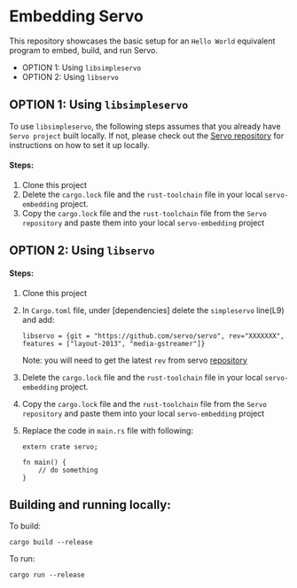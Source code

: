# Embedding Servo

This repository showcases the basic setup for an `Hello World` equivalent program to embed, build, and run Servo.

- OPTION 1: Using `libsimpleservo`
- OPTION 2: Using `libservo`

## OPTION 1: Using `libsimpleservo`

To use `libsimpleservo`, the following steps assumes that you already have `Servo project` built locally. If not, please check out the [ Servo repository](https://github.com/servo/servo) for instructions on how to set it up locally.


#### Steps:
1. Clone this project
3. Delete the `cargo.lock` file and the `rust-toolchain` file in your local `servo-embedding` project.
3. Copy the `cargo.lock` file and the `rust-toolchain` file from the `Servo repository` and paste them into your local `servo-embedding` project


## OPTION 2: Using `libservo`

#### Steps:
1. Clone this project
2. In `Cargo.toml` file, under [dependencies] delete the `simpleservo` line(L9) and add:
    ```
    libservo = {git = "https://github.com/servo/servo", rev="XXXXXXX", features = ["layout-2013", "media-gstreamer"]}
    ```
    Note: you will need to get the latest `rev` from servo [repository](https://github.com/servo/servo)

3. Delete the `cargo.lock` file and the `rust-toolchain` file in your local `servo-embedding` project.
4. Copy the `cargo.lock` file and the `rust-toolchain` file from the `Servo repository` and paste them into your local `servo-embedding` project
5. Replace the code in `main.rs` file with following:

    ```
    extern crate servo;

    fn main() {
        // do something
    }
    ```

## Building and running locally:

To build:
```
cargo build --release
```

To run:
```
cargo run --release
```